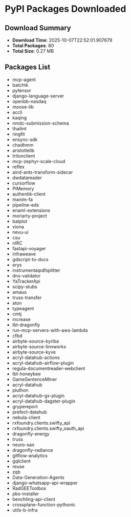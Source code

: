 # PyPI Packages Downloaded

## Download Summary
- **Download Time**: 2025-10-07T22:52:01.907679
- **Total Packages**: 80
- **Total Size**: 0.27 MB

## Packages List
- mcp-agent
- batchtk
- pytensor
- django-language-server
- openbb-nasdaq
- moose-lib
- accli
- kaqing
- nmdc-submission-schema
- thailint
- ringfit
- ensync-sdk
- chadhmm
- aristotlelib
- tritonclient
- mcp-zephyr-scale-cloud
- reflex
- aind-ants-transform-sidecar
- dwdatareader
- cursorflow
- PiMemory
- authentik-client
- manim-fa
- pipeline-eds
- enaml-extensions
- moriarty-project
- batplot
- viona
- nevu-ui
- csu
- nIRC
- fastapi-voyager
- infraweave
- gdscript-to-docs
- erys
- instrumentaipdfsplitter
- dns-validator
- YaTrackerApi
- scipy-stubs
- amauo
- truss-transfer
- aton
- typeagent
- cmtj
- increase
- lbt-dragonfly
- run-mcp-servers-with-aws-lambda
- cfbd
- airbyte-source-kyriba
- airbyte-source-linnworks
- airbyte-source-kyve
- acryl-datahub-actions
- acryl-datahub-airflow-plugin
- regula-documentreader-webclient
- lbt-honeybee
- GameSentenceMiner
- acryl-datahub
- pluthon
- acryl-datahub-gx-plugin
- acryl-datahub-dagster-plugin
- grypereport
- prefect-datahub
- nebula-client
- rxfoundry.clients.swifty_api
- rxfoundry.clients.swifty_oauth_api
- dragonfly-energy
- truss
- neuro-san
- dragonfly-radiance
- gitflow-analytics
- gqlclient
- reuse
- zqb
- Data-Generation-Agents
- django-whatsapp-api-wrapper
- RadGEEToolbox
- pbs-installer
- benchling-api-client
- crossplane-function-pythonic
- utils-b-infra
